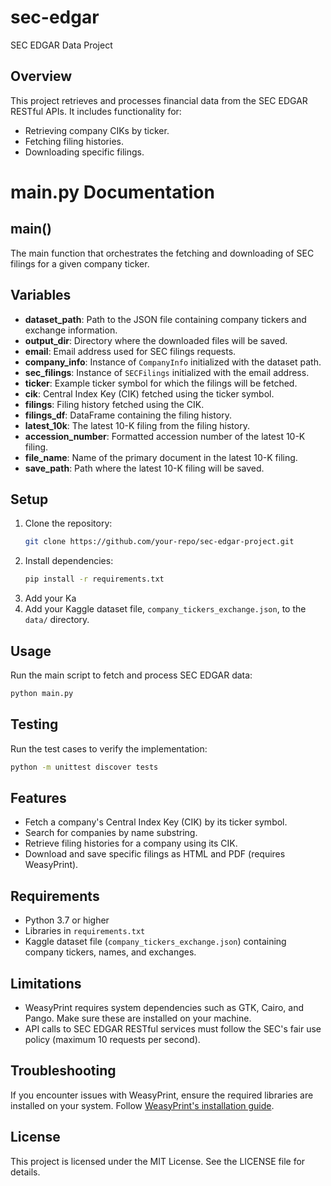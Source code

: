 # sec-edgar

SEC EDGAR Data Project

## Overview
This project retrieves and processes financial data from the SEC EDGAR RESTful APIs. It includes functionality for:
- Retrieving company CIKs by ticker.
- Fetching filing histories.
- Downloading specific filings.

# main.py Documentation

## main()
The main function that orchestrates the fetching and downloading of SEC filings for a given company ticker.

## Variables
- **dataset_path**: Path to the JSON file containing company tickers and exchange information.
- **output_dir**: Directory where the downloaded files will be saved.
- **email**: Email address used for SEC filings requests.
- **company_info**: Instance of `CompanyInfo` initialized with the dataset path.
- **sec_filings**: Instance of `SECFilings` initialized with the email address.
- **ticker**: Example ticker symbol for which the filings will be fetched.
- **cik**: Central Index Key (CIK) fetched using the ticker symbol.
- **filings**: Filing history fetched using the CIK.
- **filings_df**: DataFrame containing the filing history.
- **latest_10k**: The latest 10-K filing from the filing history.
- **accession_number**: Formatted accession number of the latest 10-K filing.
- **file_name**: Name of the primary document in the latest 10-K filing.
- **save_path**: Path where the latest 10-K filing will be saved.


## Setup
1. Clone the repository:
   ```bash
   git clone https://github.com/your-repo/sec-edgar-project.git
   ```
2. Install dependencies:
   ```bash
   pip install -r requirements.txt
   ```
3. Add your Ka
3. Add your Kaggle dataset file, `company_tickers_exchange.json`, to the `data/` directory.

## Usage
Run the main script to fetch and process SEC EDGAR data:

```bash
python main.py
```

## Testing
Run the test cases to verify the implementation:

```bash
python -m unittest discover tests
```

## Features
- Fetch a company's Central Index Key (CIK) by its ticker symbol.
- Search for companies by name substring.
- Retrieve filing histories for a company using its CIK.
- Download and save specific filings as HTML and PDF (requires WeasyPrint).

## Requirements
- Python 3.7 or higher
- Libraries in `requirements.txt`
- Kaggle dataset file (`company_tickers_exchange.json`) containing company tickers, names, and exchanges.

## Limitations
- WeasyPrint requires system dependencies such as GTK, Cairo, and Pango. Make sure these are installed on your machine.
- API calls to SEC EDGAR RESTful services must follow the SEC's fair use policy (maximum 10 requests per second).

## Troubleshooting
If you encounter issues with WeasyPrint, ensure the required libraries are installed on your system. Follow [WeasyPrint's installation guide](https://doc.courtbouillon.org/weasyprint/stable/first_steps.html#installation).

## License
This project is licensed under the MIT License. See the LICENSE file for details.
